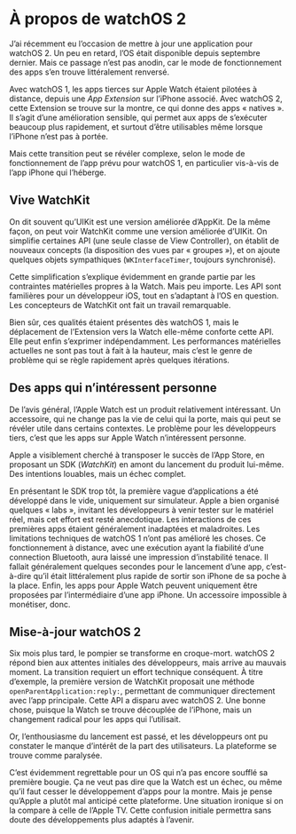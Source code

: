 # À propos de watchOS 2

J’ai récemment eu l’occasion de mettre à jour une application pour watchOS 2. Un peu en retard, l’OS était disponible depuis septembre dernier. Mais ce passage n’est pas anodin, car le mode de fonctionnement des apps s’en trouve littéralement renversé.

Avec watchOS 1, les apps tierces sur Apple Watch étaient pilotées à distance, depuis une _App Extension_ sur l’iPhone associé. Avec watchOS 2, cette Extension se trouve sur la montre, ce qui donne des apps « natives ». Il s’agit d’une amélioration sensible, qui permet aux apps de s’exécuter beaucoup plus rapidement, et surtout d’être utilisables même lorsque l’iPhone n’est pas à portée. 

Mais cette transition peut se révéler complexe, selon le mode de fonctionnement de l’app prévu pour watchOS 1, en particulier vis-à-vis de l’app iPhone qui l’héberge.


## Vive WatchKit

On dit souvent qu’UIKit est une version améliorée d’AppKit. De la même façon, on peut voir WatchKit comme une version améliorée d’UIKit. On simplifie certaines API (une seule classe de View Controller), on établit de nouveaux concepts (la disposition des vues par « groupes »), et on ajoute quelques objets sympathiques (`WKInterfaceTimer`, toujours synchronisé). 

Cette simplification s’explique évidemment en grande partie par les contraintes matérielles propres à la Watch. Mais peu importe. Les API sont familières pour un développeur iOS, tout en s’adaptant à l’OS en question. Les concepteurs de WatchKit ont fait un travail remarquable.

Bien sûr, ces qualités étaient présentes dès watchOS 1, mais le déplacement de l’Extension vers la Watch elle-même conforte cette API. Elle peut enfin s’exprimer indépendamment. Les performances matérielles actuelles ne sont pas tout à fait à la hauteur, mais c’est le genre de problème qui se règle rapidement après quelques itérations.


## Des apps qui n’intéressent personne

De l’avis général, l’Apple Watch est un produit relativement intéressant. Un accessoire, qui ne change pas la vie de celui qui la porte, mais qui peut se révéler utile dans certains contextes. Le problème pour les développeurs tiers, c’est que les apps sur Apple Watch n’intéressent personne.

Apple a visiblement cherché à transposer le succès de l’App Store, en proposant un SDK (_WatchKit_) en amont du lancement du produit lui-même. Des intentions louables, mais un échec complet.

En présentant le SDK trop tôt, la première vague d’applications a été développé dans le vide, uniquement sur simulateur. Apple a bien organisé quelques « labs », invitant les développeurs à venir tester sur le matériel réel, mais cet effort est resté anecdotique. Les interactions de ces premières apps étaient généralement inadaptées et maladroites. Les limitations techniques de watchOS 1 n’ont pas amélioré les choses. Ce fonctionnement à distance, avec une exécution ayant la fiabilité d’une connection Bluetooth, aura laissé une impression d’instabilité tenace. Il fallait généralement quelques secondes pour le lancement d’une app, c’est-à-dire qu’il était littéralement plus rapide de sortir son iPhone de sa poche à la place. Enfin, les apps pour Apple Watch peuvent uniquement être proposées par l’intermédiaire d’une app iPhone. Un accessoire impossible à monétiser, donc.


## Mise-à-jour watchOS 2

Six mois plus tard, le pompier se transforme en croque-mort. watchOS 2 répond bien aux attentes initiales des développeurs, mais arrive au mauvais moment. La transition requiert un effort technique conséquent. À titre d’exemple, la première version de WatchKit proposait une méthode `openParentApplication:reply:`, permettant de communiquer directement avec l’app principale. Cette API a disparu avec watchOS 2. Une bonne chose, puisque la Watch se trouve découplée de l’iPhone, mais un changement radical pour les apps qui l’utilisait.

Or, l’enthousiasme du lancement est passé, et les développeurs ont pu constater le manque d’intérêt de la part des utilisateurs. La plateforme se trouve comme paralysée.

C’est évidemment regrettable pour un OS qui n’a pas encore soufflé sa première bougie. Ça ne veut pas dire que la Watch est un échec, ou même qu’il faut cesser le développement d’apps pour  la montre. Mais je pense qu’Apple a plutôt mal anticipé cette plateforme. Une situation ironique si on la compare à celle de l’Apple TV. Cette confusion initiale permettra sans doute des développements plus adaptés à l’avenir.